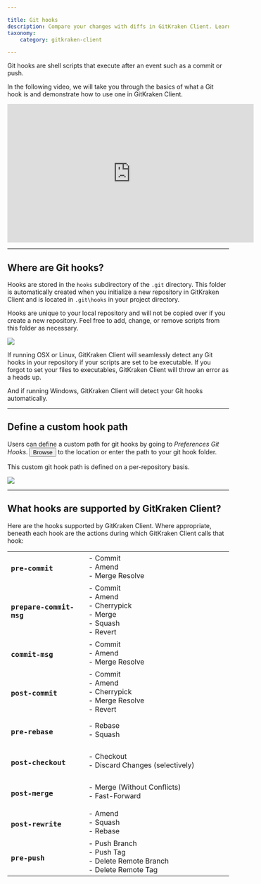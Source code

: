 ```yaml
---

title: Git hooks
description: Compare your changes with diffs in GitKraken Client. Learn about where to access diffs, file blame, and more.
taxonomy:
    category: gitkraken-client

---
```


Git hooks are shell scripts that execute after an event such as a commit or push.

In the following video, we will take you through the basics of what a Git hook is and demonstrate how to use one in GitKraken Client.

<div class='embed-container embed-container--16-9'>
    <iframe width="560" height="315" src="https://www.youtube.com/embed/ZZgyILr-TjA?ecver=1" frameborder="0" allowfullscreen></iframe>
</div>


***

## Where are Git hooks?

Hooks are stored in the `hooks` subdirectory of the `.git` directory. This folder is automatically created when you initialize a new repository in GitKraken Client and is located in `.git\hooks` in your project directory.

Hooks are unique to your local repository and will not be copied over if you create a new repository. Feel free to add, change, or remove scripts from this folder as necessary.

<img src='/wp-content/uploads/repositories/githooks/hook_location.png' srcset='/wp-content/uploads/repositories/githooks/hook_location@2x.png 2x' class='img-responsive center img-bordered' />

If running OSX or Linux, GitKraken Client will seamlessly detect any Git hooks in your repository if your scripts are set to be executable. If you forgot to set your files to executables, GitKraken Client will throw an error as a heads up.

And if running Windows, GitKraken Client will detect your Git hooks automatically.

***

## Define a custom hook path

Users can define a custom path for git hooks by going to <em class='context-menu'>Preferences <i class='fa fa-caret-right'></i> Git Hooks</em>. <button class="button button--primary button--ui button--nolink">Browse</button> to the location or enter the path to your git hook folder.

This custom git hook path is defined on a per-repository basis.

<img src='/wp-content/uploads/repositories/githooks/hook_preferences.png' srcset='/wp-content/uploads/repositories/githooks/hook_preferences@2x.png 2x' class='img-responsive center img-bordered' />

***

## What hooks are supported by GitKraken Client?

Here are the hooks supported by GitKraken Client. Where appropriate, beneath each hook are the actions during which GitKraken Client calls that hook:

<table class='table table--bordered table--shortcuts'>
  <tbody>
      <tr>
          <td style="width: 35%;"> <h3> <code>pre-commit</code></h3> </td>
          <td style="width: 65%;">
            - Commit
            <br>
            - Amend
            <br>
            - Merge Resolve
          </td>
      </tr>
      <tr>
          <td style="width: 35%;"> <h3><code>prepare-commit-msg</code></h3> </td>
          <td style="width: 65%;">
            - Commit
            <br>
            - Amend
            <br>
            - Cherrypick
            <br>
            - Merge
            <br>
            - Squash
            <br>
            - Revert
          </td>
      </tr>
      <tr>
          <td style="width: 35%;"> <h3> <code>commit-msg</code></h3> </td>
          <td style="width: 65%;">
          - Commit
          <br>
          - Amend
          <br>
          - Merge Resolve
          </td>
      </tr>
      <tr>
          <td style="width: 35%;"> <h3> <code>post-commit</code></h3> </td>
          <td style="width: 65%;">
          - Commit
          <br>
          - Amend
          <br>
          - Cherrypick
          <br>
          - Merge Resolve
          <br>
          - Revert
          </td>
      </tr>
      <tr>
          <td style="width: 35%;"> <h3> <code>pre-rebase</code></h3> </td>
          <td style="width: 65%;">
          - Rebase
          <br>
          - Squash
          </td>
      </tr>
      <tr>
          <td style="width: 35%;"> <h3> <code>post-checkout</code></h3> </td>
          <td style="width: 65%;">
          - Checkout
          <br>
          - Discard Changes (selectively)
          </td>
      </tr>
      <tr>
          <td style="width: 35%;"> <h3> <code>post-merge</code></h3> </td>
          <td style="width: 65%;">
          - Merge (Without Conflicts)
          <br>
          - Fast-Forward
          </td>
      </tr>
      <tr>
          <td style="width: 35%;"> <h3> <code>post-rewrite</code></h3> </td>
          <td style="width: 65%;">
          - Amend
          <br>
          - Squash
          <br>
          - Rebase
          </td>
      </tr>
      <tr>
          <td style="width: 35%;"> <h3> <code>pre-push</code></h3> </td>
          <td style="width: 65%;">
          - Push Branch
          <br>
          - Push Tag
          <br>
          - Delete Remote Branch
          <br>
          - Delete Remote Tag
          </td>
      </tr>
  </tbody>
</table>
